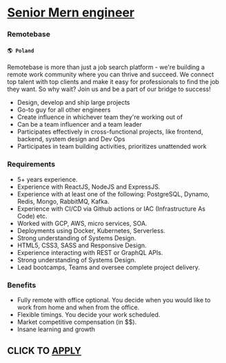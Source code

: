 # [Senior Mern engineer](https://www.remotewlb.com/apply/senior-mern-engineer)  
### Remotebase  
#### `🌎 Poland`  

Remotebase is more than just a job search platform - we're building a remote work community where you can thrive and succeed. We connect top talent with top clients and make it easy for professionals to find the job they want. So why wait? Join us and be a part of our bridge to success!

  * Design, develop and ship large projects 
  * Go-to guy for all other engineers
  * Create influence in whichever team they're working out of 
  * Can be a team influencer and a team leader
  * Participates effectively in cross-functional projects, like frontend, backend, system design and Dev Ops
  * Participates in team building activities, prioritizes unattended work

### Requirements

  * 5+ years experience.
  * Experience with ReactJS, NodeJS and ExpressJS.
  * Experience with at least one of the following: PostgreSQL, Dynamo, Redis, Mongo, RabbitMQ, Kafka.
  * Experience with CI/CD via Github actions or IAC (Infrastructure As Code) etc.
  * Worked with GCP, AWS, micro services, SOA.
  * Deployments using Docker, Kubernetes, Serverless.
  * Strong understanding of Systems Design.
  * HTML5, CSS3, SASS and Responsive Design.
  * Experience interacting with REST or GraphQL APIs.
  * Strong understanding of Systems Design.
  * Lead bootcamps, Teams and oversee complete project delivery.

### Benefits

  * Fully remote with office optional. You decide when you would like to work from home and when from the office.
  * Flexible timings. You decide your work scheduled.
  * Market competitive compensation (in $$).
  * Insane learning and growth

  
## CLICK TO [APPLY](https://www.remotewlb.com/apply/senior-mern-engineer)

